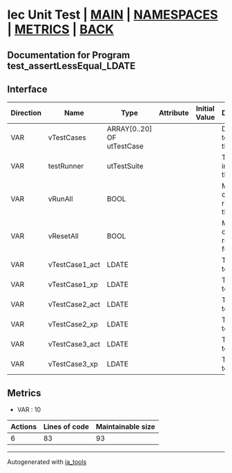# Iec Unit Test | [MAIN] | [NAMESPACES] | [METRICS] | [BACK]  

## Documentation for Program test_assertLessEqual_LDATE  

## Interface  

| Direction | Name | Type | Attribute | Initial Value | Documentation |
| --------- | ---- | ---- | --------- | ------------- | ------------- |
| VAR | vTestCases | ARRAY[0..20] OF utTestCase |  |  | Definition of all test cases for this POU |  
| VAR | testRunner | utTestSuite |  |  | Test Suite fb instance to run the tests |  
| VAR | vRunAll | BOOL |  |  | Manual command to run all tests for this POU |  
| VAR | vResetAll | BOOL |  |  | Manual command to reset all tests for this POU |  
| VAR | vTestCase1_act | LDATE |  |  | Test data 1 of test case 1 |  
| VAR | vTestCase1_xp | LDATE |  |  | Test data 2 of test case 1 |  
| VAR | vTestCase2_act | LDATE |  |  | Test data 1 of test case 2 |  
| VAR | vTestCase2_xp | LDATE |  |  | Test data 2 of test case 2 |  
| VAR | vTestCase3_act | LDATE |  |  | Test data 1 of test case 3 |  
| VAR | vTestCase3_xp | LDATE |  |  | Test data 2 of test case 3 |  


## Metrics  

- VAR : 10

| Actions | Lines of code | Maintainable size |
| ------- | ------------- | ----------------- |
| 6 | 83 | 93 |

---
Autogenerated with [ia_tools](https://github.com/tkucic/ia_tools)  

[MAIN]: ../../../../index.md
[NAMESPACES]: ../../nsList.md
[METRICS]: ../../../metrics.md
[BACK]: ../nsMain.md
